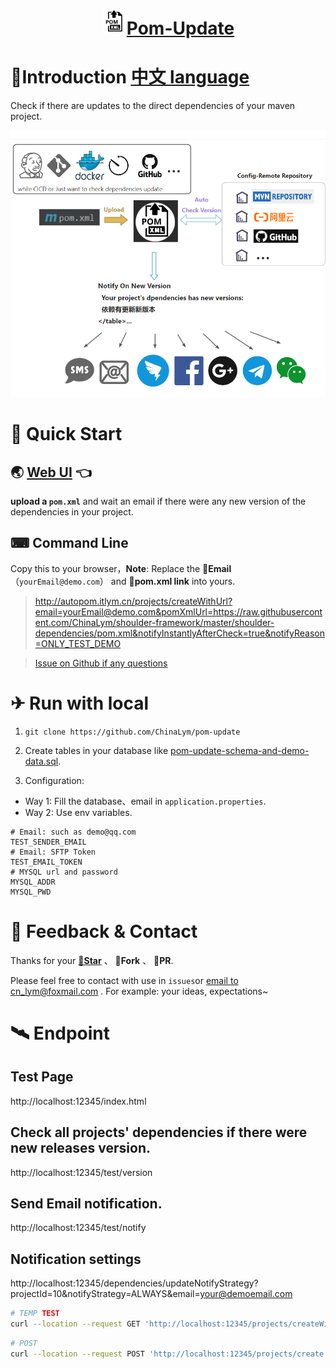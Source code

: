 <h1 align="center"><img src="doc/img/pomUpdate-d.png" height="40" width="40" /><a href="https://github.com/ChinaLym/pom-update" target="_blank">Pom-Update</a></h1>

# 📖Introduction [中文 language](README_zh.md)

Check if there are updates to the direct dependencies of your maven project.

![workflow.png](doc/img/workflow.png)

# 🚀 Quick Start

## 🌏 [Web UI](http://autopom.itlym.cn/) 👈

**upload a `pom.xml`** and wait an email if there were any new version of the dependencies in your project.

## ⌨ Command Line

Copy this to your browser，**Note**: Replace the **📧Email**（`yourEmail@demo.com`） and **🔗pom.xml link** into yours.

> http://autopom.itlym.cn/projects/createWithUrl?email=yourEmail@demo.com&pomXmlUrl=https://raw.githubusercontent.com/ChinaLym/shoulder-framework/master/shoulder-dependencies/pom.xml&notifyInstantlyAfterCheck=true&notifyReason=ONLY_TEST_DEMO

> [Issue on Github if any questions](https://github.com/ChinaLym/pom-update/issues/new#留言自动激活邮箱还未打通，作者看到回)

# ✈ Run with local

1. `git clone https://github.com/ChinaLym/pom-update`

2. Create tables in your database like [pom-update-schema-and-demo-data.sql](pom-update-schema-and-demo-data.sql).

3. Configuration:
- Way 1: Fill the database、email in `application.properties`.
- Way 2: Use env variables.

```text
# Email: such as demo@qq.com
TEST_SENDER_EMAIL
# Email: SFTP Token
TEST_EMAIL_TOKEN
# MYSQL url and password
MYSQL_ADDR
MYSQL_PWD
```

# 📩 Feedback & Contact

Thanks for your **[🌟Star](https://gitee.com/ChinaLym/shoulder-framework/star)** 、 **🍴Fork** 、 **🏁PR**.

Please feel free to contact with use in `issues`or [email to cn_lym@foxmail.com](mailto:cn_lym@foxmail.com) . For example: your ideas,
expectations~

# 🛰 Endpoint

## Test Page
http://localhost:12345/index.html

## Check all projects' dependencies if there were new releases version.
http://localhost:12345/test/version

## Send Email notification.
http://localhost:12345/test/notify

## Notification settings
http://localhost:12345/dependencies/updateNotifyStrategy?projectId=10&notifyStrategy=ALWAYS&email=your@demoemail.com

```bash
# TEMP TEST
curl --location --request GET 'http://localhost:12345/projects/createWithUrl?email=yourEmail@demo.com&pomXmlUrl=https://raw.githubusercontent.com/ChinaLym/shoulder-framework/master/shoulder-dependencies/pom.xml&notifyInstantlyAfterCheck=true&notifyReason=ONLY_TEST_DEMO' || echo '======= SKIP dependency check. ======='
```
```bash
# POST
curl --location --request POST 'http://localhost:12345/projects/create' --form 'email=yourEmail@demo.com' --form 'pomXml=@shoulder-dependencies/pom.xml' --form 'notifyInstantlyAfterCheck=true' --form 'notifyReason=CI-<a href="https://cicd.yourdomain.com/xxx/${DRONE_REPO_NAME}">${DRONE_REPO_NAME}::${DRONE_REPO_BRANCH}</a><br> with <a href="https://cicd.yourdomain.cn/gogs/${DRONE_REPO_NAME}/${DRONE_BUILD_NUMBER}">Drone Build-${DRONE_BUILD_NUMBER}</a><br>' || echo '======= SKIP dependency check. ======='
```
